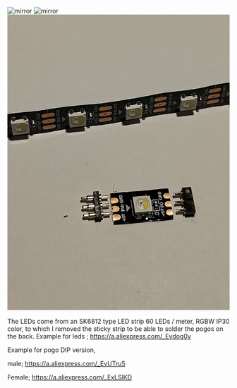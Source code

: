 ![mirror](https://github.com/CarlosRodriguess/ERCF-M/assets/28500698/852a8641-e09a-4bd9-9022-d92c6f3f3d76)
![mirror](https://github.com/CarlosRodriguess/ERCF-M/assets/28500698/7dcca5f1-996d-4fc3-b7d6-1f8a0b42037f)
![mirror](https://github.com/CarlosRodriguess/ERCF-M/blob/main/Images/IMG20240310230901.jpg)

The LEDs come from an SK6812 type LED strip 60 LEDs / meter, RGBW IP30 color, to which I removed the sticky strip to be able to solder the pogos on the back. Example for leds ;
https://a.aliexpress.com/_Evdog0v

Example for pogo DIP version, 

male;
https://a.aliexpress.com/_EvUTru5

Female;
https://a.aliexpress.com/_ExLSlKD
